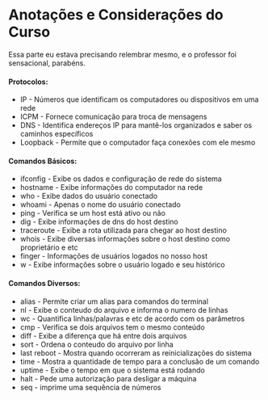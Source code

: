 # Anotações e Considerações do Curso

Essa parte eu estava precisando relembrar mesmo, e o professor foi sensacional, parabéns.

#### Protocolos:

- IP - Números que identificam os computadores ou dispositivos em uma rede
- ICPM - Fornece comunicação para troca de mensagens
- DNS - Identifica endereços IP para mantê-los organizados e saber os caminhos específicos
- Loopback - Permite que o computador faça conexões com ele mesmo

#### Comandos Básicos:
- ifconfig - Exibe os dados e configuração de rede do sistema
- hostname - Exibe informações do computador na rede
- who - Exibe dados do usuário conectado
- whoami - Apenas o nome do usuário conectado
- ping - Verifica se um host está ativo ou não
- dig - Exibe informações de dns do host destino
- traceroute - Exibe a rota utilizada para chegar ao host destino
- whois - Exibe diversas informações sobre o host destino como proprietário e etc
- finger - Informações de usuários logados no nosso host
- w - Exibe informações sobre o usuário logado e seu histórico

#### Comandos Diversos:
- alias - Permite criar um alias para comandos do terminal
- nl - Exibe o conteudo do arquivo e informa o numero de linhas
- wc - Quantifica linhas/palavras e etc de acordo com os parâmetros
- cmp - Verifica se dois arquivos tem o mesmo conteúdo
- diff - Exibe a diferença que há entre dois arquivos
- sort - Ordena o conteudo do arquivo por linha
- last reboot - Mostra quando ocorreram as reinicializações do sistema
- time - Mostra a quantidade de tempo para a conclusão de um comando
- uptime - Exibe o tempo em que o sistema está rodando
- halt - Pede uma autorização para desligar a máquina
- seq - imprime uma sequência de números
